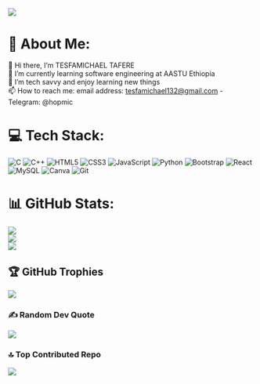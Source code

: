
[![](https://visitcount.itsvg.in/api?id=Tesfamichael12&icon=6&color=0)](https://visitcount.itsvg.in)
---

# 💫 About Me:
👋 Hi there, I’m TESFAMICHAEL TAFERE<br>🌱 I’m currently learning software engineering at AASTU Ethiopia<br>👀 I’m tech savvy and enjoy learning new things<br>📫 How to reach me: email address: tesfamichael132@gmail.com - Telegram: @hopmic


# 💻 Tech Stack:
![C](https://img.shields.io/badge/c-%2300599C.svg?style=flat&logo=c&logoColor=white) ![C++](https://img.shields.io/badge/c++-%2300599C.svg?style=flat&logo=c%2B%2B&logoColor=white) ![HTML5](https://img.shields.io/badge/html5-%23E34F26.svg?style=flat&logo=html5&logoColor=white) ![CSS3](https://img.shields.io/badge/css3-%231572B6.svg?style=flat&logo=css3&logoColor=white) ![JavaScript](https://img.shields.io/badge/javascript-%23323330.svg?style=flat&logo=javascript&logoColor=%23F7DF1E) ![Python](https://img.shields.io/badge/python-3670A0?style=flat&logo=python&logoColor=ffdd54) ![Bootstrap](https://img.shields.io/badge/bootstrap-%238511FA.svg?style=flat&logo=bootstrap&logoColor=white) ![React](https://img.shields.io/badge/react-%2320232a.svg?style=flat&logo=react&logoColor=%2361DAFB) ![MySQL](https://img.shields.io/badge/mysql-4479A1.svg?style=flat&logo=mysql&logoColor=white) ![Canva](https://img.shields.io/badge/Canva-%2300C4CC.svg?style=flat&logo=Canva&logoColor=white) ![Git](https://img.shields.io/badge/git-%23F05033.svg?style=flat&logo=git&logoColor=white)
# 📊 GitHub Stats:
![](https://github-readme-stats.vercel.app/api?username=Tesfamichael12&theme=gotham&hide_border=true&include_all_commits=true&count_private=true)<br/>
![](https://github-readme-streak-stats.herokuapp.com/?user=Tesfamichael12&theme=gotham&hide_border=true)<br/>
![](https://github-readme-stats.vercel.app/api/top-langs/?username=Tesfamichael12&theme=gotham&hide_border=true&include_all_commits=true&count_private=true&layout=compact)

## 🏆 GitHub Trophies
![](https://github-profile-trophy.vercel.app/?username=Tesfamichael12&theme=gotham&no-frame=false&no-bg=true&margin-w=4)

### ✍️ Random Dev Quote
![](https://quotes-github-readme.vercel.app/api?type=horizontal&theme=radical)

### 🔝 Top Contributed Repo
![](https://github-contributor-stats.vercel.app/api?username=Tesfamichael12&limit=5&theme=gotham&combine_all_yearly_contributions=true)


<!-- Proudly created with GPRM ( https://gprm.itsvg.in ) -->
